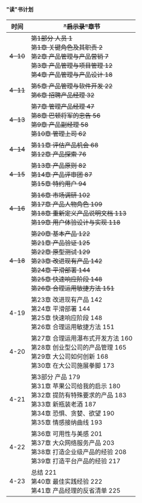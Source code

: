 #### "读"书计划

| 时间     | ~~"启示录"章节~~                                             |
| -------- | ------------------------------------------------------------ |
| ~~4-10~~ | ~~第1部分 人员 1<br/>第1章 关键角色及其职责 2<br/>第2章 产品管理与产品营销 7<br/>第3章 产品管理与项目管理 12<br/>第4章 产品管理与产品设计 18~~ |
| ~~4-11~~ | ~~第5章 产品管理与软件开发 22<br/>第6章 招聘产品经理 32~~    |
| ~~4-13~~ | ~~第7章 管理产品经理 47<br/>第8章 巴顿将军的忠告 56<br/>第9章 产品副经理 58<br/>第10章 管理上司 62~~ |
| ~~4-14~~ | ~~第11章 评估产品机会 68<br/>第12章 产品探索 76~~            |
| ~~4-15~~ | ~~第13章 产品原则 82<br/>第14章 产品评审团 87<br/>第15章 特约用户 94~~ |
| ~~4-16~~ | ~~第16章 市场调研 102<br/>第17章 产品人物角色 109<br/>第18章 重新定义产品说明文档 113<br/>第19章 用户体验设计与实现 118~~ |
| ~~4-18~~ | ~~第20章 基本产品 122<br/>第21章 产品验证 125<br/>第22章 原型测试 129<br/>第23章 改进现有产品 142<br/>第24章 平滑部署 144<br/>第25章 快速响应阶段 148<br/>第26章 合理运用敏捷方法 151~~ |
| 4-19     | 第23章 改进现有产品 142<br/>第24章 平滑部署 144<br/>第25章 快速响应阶段 148<br/>第26章 合理运用敏捷方法 151 |
| 4-20     | 第27章 合理运用瀑布式开发方法 160<br/>第28章 创业型公司的产品管理 165<br/>第29章 大公司如何创新 168<br/>第30章 在大公司施展拳脚 173 |
| 4-21     | 第3部分 产品 179<br/>第31章 苹果公司给我的启示 180<br/>第32章 提防有特殊要求的产品 183<br/>第33章 新瓶装老酒 187<br/>第34章 恐惧、贪婪、欲望 190<br/>第35章 情感接纳曲线 193 |
| 4-22     | 第36章 可用性与美感 201<br/>第37章 大众网络服务产品 203<br/>第38章 打造企业级产品的经验 208<br/>第39章 打造平台产品的经验 217 |
| 4-23     | 总结 221<br/>第40章 最佳实践经验 222<br/>第41章 产品经理的反省清单 225 |





